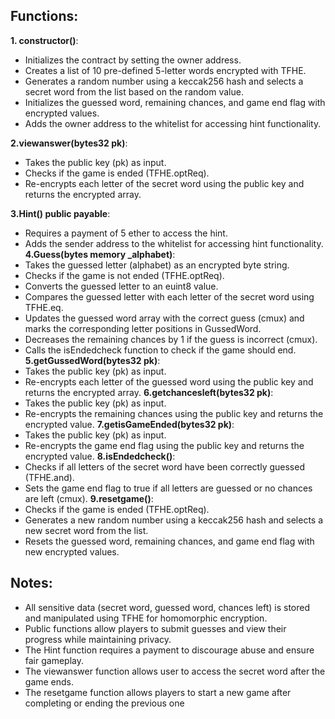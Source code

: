 ## Functions:

**1. constructor()**: 
- Initializes the contract by setting the owner address.
- Creates a list of 10 pre-defined 5-letter words encrypted with TFHE.
- Generates a random number using a keccak256 hash and selects a secret word from the list based on the random value.
- Initializes the guessed word, remaining chances, and game end flag with encrypted values.
- Adds the owner address to the whitelist for accessing hint functionality.

**2.viewanswer(bytes32 pk)**:
- Takes the public key (pk) as input.
- Checks if the game is ended (TFHE.optReq).
- Re-encrypts each letter of the secret word using the public key and returns the encrypted array.

**3.Hint() public payable**:
- Requires a payment of 5 ether to access the hint.
- Adds the sender address to the whitelist for accessing hint functionality.
**4.Guess(bytes memory _alphabet)**:
- Takes the guessed letter (alphabet) as an encrypted byte string.
- Checks if the game is not ended (TFHE.optReq).
- Converts the guessed letter to an euint8 value.
- Compares the guessed letter with each letter of the secret word using TFHE.eq.
- Updates the guessed word array with the correct guess (cmux) and marks the corresponding letter positions in GussedWord.
- Decreases the remaining chances by 1 if the guess is incorrect (cmux).
- Calls the isEndedcheck function to check if the game should end.
**5.getGussedWord(bytes32 pk)**:
- Takes the public key (pk) as input.
- Re-encrypts each letter of the guessed word using the public key and returns the encrypted array.
**6.getchancesleft(bytes32 pk)**:
- Takes the public key (pk) as input.
- Re-encrypts the remaining chances using the public key and returns the encrypted value.
**7.getisGameEnded(bytes32 pk)**:
- Takes the public key (pk) as input.
- Re-encrypts the game end flag using the public key and returns the encrypted value.
**8.isEndedcheck()**:
- Checks if all letters of the secret word have been correctly guessed (TFHE.and).
- Sets the game end flag to true if all letters are guessed or no chances are left (cmux).
**9.resetgame()**:
- Checks if the game is ended (TFHE.optReq).
- Generates a new random number using a keccak256 hash and selects a new secret word from the list.
- Resets the guessed word, remaining chances, and game end flag with new encrypted values.

## Notes:

- All sensitive data (secret word, guessed word, chances left) is stored and manipulated using TFHE for homomorphic encryption.
- Public functions allow players to submit guesses and view their progress while maintaining privacy.
- The Hint function requires a payment to discourage abuse and ensure fair gameplay.
- The viewanswer function allows user to access the secret word after the game ends.
- The resetgame function allows players to start a new game after completing or ending the previous one
